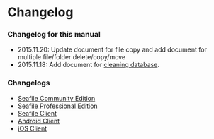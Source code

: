 # Changelog

### Changelog for this manual

* 2015.11.20: Update document for file copy and add document for multiple file/folder delete/copy/move
* 2015.11.18: Add document for [cleaning database](maintain/clean_database.md).


### Changelogs

- [Seafile Community Edition](https://seacloud.cc/group/3/wiki/server-changelog/)
- [Seafile Professional Edition](https://seacloud.cc/group/3/wiki/changelog-for-seafile-professional-server/)
- [Seafile Client](https://seacloud.cc/group/3/wiki/client-changelog/)
- [Android Client](https://seacloud.cc/group/3/wiki/android-client-changelog/)
- [iOS Client](https://seacloud.cc/group/3/wiki/ios-client-changelog/)


